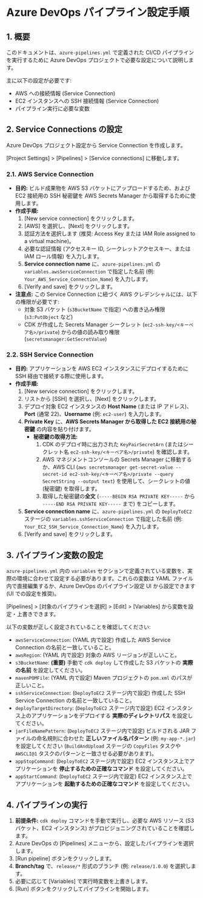 # Azure DevOps パイプライン設定手順

## 1. 概要

このドキュメントは、`azure-pipelines.yml` で定義された CI/CD パイプラインを実行するために Azure DevOps プロジェクトで必要な設定について説明します。

主に以下の設定が必要です:

- AWS への接続情報 (Service Connection)
- EC2 インスタンスへの SSH 接続情報 (Service Connection)
- パイプライン実行に必要な変数

## 2. Service Connections の設定

Azure DevOps プロジェクト設定から Service Connection を作成します。

[Project Settings] > [Pipelines] > [Service connections] に移動します。

### 2.1. AWS Service Connection

- **目的:** ビルド成果物を AWS S3 バケットにアップロードするため、および EC2 接続用の SSH 秘密鍵を AWS Secrets Manager から取得するために使用します。
- **作成手順:**
  1. [New service connection] をクリックします。
  2. [AWS] を選択し、[Next] をクリックします。
  3. 認証方法を選択します (推奨: Access Key または IAM Role assigned to a virtual machine)。
  4. 必要な認証情報 (アクセスキー ID, シークレットアクセスキー、または IAM ロール情報) を入力します。
  5. **Service connection name** に、`azure-pipelines.yml` の `variables.awsServiceConnection` で指定した名前 (例: `Your_AWS_Service_Connection_Name`) を入力します。
  6. [Verify and save] をクリックします。
- **注意点:** この Service Connection に紐づく AWS クレデンシャルには、以下の権限が必要です:
  - 対象 S3 バケット (`s3BucketName` で指定) への書き込み権限 (`s3:PutObject` など)
  - CDK が作成した Secrets Manager シークレット (`ec2-ssh-key/<キーペア名>/private`) からの値の読み取り権限 (`secretsmanager:GetSecretValue`)

### 2.2. SSH Service Connection

- **目的:** アプリケーションを AWS EC2 インスタンスにデプロイするために SSH 経由で接続する際に使用します。
- **作成手順:**
  1. [New service connection] をクリックします。
  2. リストから [SSH] を選択し、[Next] をクリックします。
  3. デプロイ対象 EC2 インスタンスの **Host Name** (または IP アドレス)、**Port** (通常 22)、**Username** (例: `ec2-user`) を入力します。
  4. **Private Key** に、**AWS Secrets Manager から取得した EC2 接続用の秘密鍵** の内容を貼り付けます。
     - **秘密鍵の取得方法:**
       1. CDK のデプロイ時に出力された `KeyPairSecretArn` (またはシークレット名 `ec2-ssh-key/<キーペア名>/private`) を確認します。
       2. AWS マネジメントコンソールの Secrets Manager に移動するか、AWS CLI (`aws secretsmanager get-secret-value --secret-id ec2-ssh-key/<キーペア名>/private --query SecretString --output text`) を使用して、シークレットの値 (秘密鍵) を取得します。
       3. 取得した秘密鍵の**全文** (`-----BEGIN RSA PRIVATE KEY-----` から `-----END RSA PRIVATE KEY-----` まで) をコピーします。
  5. **Service connection name** に、`azure-pipelines.yml` の `DeployToEC2` ステージの `variables.sshServiceConnection` で指定した名前 (例: `Your_EC2_SSH_Service_Connection_Name`) を入力します。
  6. [Verify and save] をクリックします。

## 3. パイプライン変数の設定

`azure-pipelines.yml` 内の `variables` セクションで定義されている変数を、実際の環境に合わせて設定する必要があります。これらの変数は YAML ファイル内で直接編集するか、Azure DevOps のパイプライン設定 UI から設定できます (UI での設定を推奨)。

[Pipelines] > [対象のパイプラインを選択] > [Edit] > [Variables] から変数を設定・上書きできます。

以下の変数が正しく設定されていることを確認してください:

- `awsServiceConnection`: (YAML 内で設定) 作成した AWS Service Connection の名前と一致していること。
- `awsRegion`: (YAML 内で設定) 対象の AWS リージョンが正しいこと。
- `s3BucketName`: **(重要)** 手動で `cdk deploy` して作成した S3 バケットの **実際の名前** を設定してください。
- `mavenPOMFile`: (YAML 内で設定) Maven プロジェクトの `pom.xml` のパスが正しいこと。
- `sshServiceConnection`: (`DeployToEC2` ステージ内で設定) 作成した SSH Service Connection の名前と一致していること。
- `deployTargetDirectory`: (`DeployToEC2` ステージ内で設定) EC2 インスタンス上のアプリケーションをデプロイする **実際のディレクトリパス** を設定してください。
- `jarFileNamePattern`: (`DeployToEC2` ステージ内で設定) ビルドされる JAR ファイルの命名規則に合わせた **正しいファイル名パターン** (例: `my-app-*.jar`) を設定してください (`BuildAndUpload` ステージの `CopyFiles` タスクや `AWSCLI@1` タスクのパターンと一致させる必要があります)。
- `appStopCommand`: (`DeployToEC2` ステージ内で設定) EC2 インスタンス上でアプリケーションを **停止するための正確なコマンド** を設定してください。
- `appStartCommand`: (`DeployToEC2` ステージ内で設定) EC2 インスタンス上でアプリケーションを **起動するための正確なコマンド** を設定してください。

## 4. パイプラインの実行

1. **前提条件:** `cdk deploy` コマンドを手動で実行し、必要な AWS リソース (S3 バケット、EC2 インスタンス) がプロビジョニングされていることを確認します。
2. Azure DevOps の [Pipelines] メニューから、設定したパイプラインを選択します。
3. [Run pipeline] ボタンをクリックします。
4. **Branch/tag** で、`release/*` 形式のブランチ (例: `release/1.0.0`) を選択します。
5. 必要に応じて [Variables] で実行時変数を上書きします。
6. [Run] ボタンをクリックしてパイプラインを開始します。
